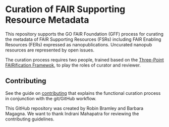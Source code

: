 # Curation of FAIR Supporting Resource Metadata
This repository supports the GO FAIR Foundation (GFF) process for curating the metadata of FAIR Supporting Resources (FSRs) including FAIR Enabling Resources (FERs) expressed as nanopublications. Uncurated nanopub resources are represented by open issues.

The curation process requires two people, trained based on the [Three-Point FAIRification Framewok](https://www.gofair.foundation/3pff), to play the roles of curator and reviewer.

## Contributing

See the guide on [contributing](CONTRIBUTING.md) that explains the functional curation process in conjunction with the git/GitHub workflow.

This GitHub repository was created by Robin Bramley and Barbara Magagna. We want to thank Indrani Mahapatra for reviewing the contributing guidelines.

